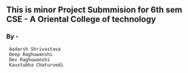 ## This is minor Project Submmision for 6th sem CSE - A Oriental College of technology

### By -
```
 Aadarsh Shrivastava
 Deep Raghuwanshi
 Dev Raghuwanshi
 Kaustubha Chaturvedi
```
